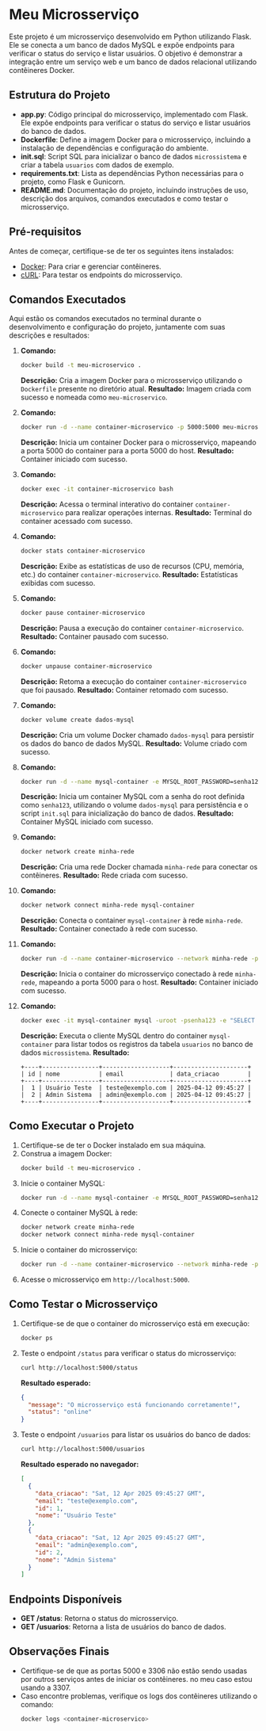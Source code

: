 # Meu Microsserviço

Este projeto é um microsserviço desenvolvido em Python utilizando Flask. Ele se conecta a um banco de dados MySQL e expõe endpoints para verificar o status do serviço e listar usuários. O objetivo é demonstrar a integração entre um serviço web e um banco de dados relacional utilizando contêineres Docker.

## Estrutura do Projeto

- **app.py**: Código principal do microsserviço, implementado com Flask. Ele expõe endpoints para verificar o status do serviço e listar usuários do banco de dados.
- **Dockerfile**: Define a imagem Docker para o microsserviço, incluindo a instalação de dependências e configuração do ambiente.
- **init.sql**: Script SQL para inicializar o banco de dados `microssistema` e criar a tabela `usuarios` com dados de exemplo.
- **requirements.txt**: Lista as dependências Python necessárias para o projeto, como Flask e Gunicorn.
- **README.md**: Documentação do projeto, incluindo instruções de uso, descrição dos arquivos, comandos executados e como testar o microsserviço.

## Pré-requisitos

Antes de começar, certifique-se de ter os seguintes itens instalados:

- [Docker](https://www.docker.com/): Para criar e gerenciar contêineres.
- [cURL](https://curl.se/): Para testar os endpoints do microsserviço.

## Comandos Executados

Aqui estão os comandos executados no terminal durante o desenvolvimento e configuração do projeto, juntamente com suas descrições e resultados:

1. **Comando:**
   ```bash
   docker build -t meu-microservico .
   ```
   **Descrição:**
   Cria a imagem Docker para o microsserviço utilizando o `Dockerfile` presente no diretório atual.
   **Resultado:**
   Imagem criada com sucesso e nomeada como `meu-microservico`.

2. **Comando:**
   ```bash
   docker run -d --name container-microservico -p 5000:5000 meu-microservico
   ```
   **Descrição:**
   Inicia um container Docker para o microsserviço, mapeando a porta 5000 do container para a porta 5000 do host.
   **Resultado:**
   Container iniciado com sucesso.

3. **Comando:**
   ```bash
   docker exec -it container-microservico bash
   ```
   **Descrição:**
   Acessa o terminal interativo do container `container-microservico` para realizar operações internas.
   **Resultado:**
   Terminal do container acessado com sucesso.

4. **Comando:**
   ```bash
   docker stats container-microservico
   ```
   **Descrição:**
   Exibe as estatísticas de uso de recursos (CPU, memória, etc.) do container `container-microservico`.
   **Resultado:**
   Estatísticas exibidas com sucesso.

5. **Comando:**
   ```bash
   docker pause container-microservico
   ```
   **Descrição:**
   Pausa a execução do container `container-microservico`.
   **Resultado:**
   Container pausado com sucesso.

6. **Comando:**
   ```bash
   docker unpause container-microservico
   ```
   **Descrição:**
   Retoma a execução do container `container-microservico` que foi pausado.
   **Resultado:**
   Container retomado com sucesso.

7. **Comando:**
   ```bash
   docker volume create dados-mysql
   ```
   **Descrição:**
   Cria um volume Docker chamado `dados-mysql` para persistir os dados do banco de dados MySQL.
   **Resultado:**
   Volume criado com sucesso.

8. **Comando:**
   ```bash
   docker run -d --name mysql-container -e MYSQL_ROOT_PASSWORD=senha123 -v dados-mysql:/var/lib/mysql -v ./init.sql:/docker-entrypoint-initdb.d/init.sql -p 3306:3306 mysql:8.0
   ```
   **Descrição:**
   Inicia um container MySQL com a senha do root definida como `senha123`, utilizando o volume `dados-mysql` para persistência e o script `init.sql` para inicialização do banco de dados.
   **Resultado:**
   Container MySQL iniciado com sucesso.

9. **Comando:**
   ```bash
   docker network create minha-rede
   ```
   **Descrição:**
   Cria uma rede Docker chamada `minha-rede` para conectar os contêineres.
   **Resultado:**
   Rede criada com sucesso.

10. **Comando:**
    ```bash
    docker network connect minha-rede mysql-container
    ```
    **Descrição:**
    Conecta o container `mysql-container` à rede `minha-rede`.
    **Resultado:**
    Container conectado à rede com sucesso.

11. **Comando:**
    ```bash
    docker run -d --name container-microservico --network minha-rede -p 5000:5000 meu-microservico
    ```
    **Descrição:**
    Inicia o container do microsserviço conectado à rede `minha-rede`, mapeando a porta 5000 para o host.
    **Resultado:**
    Container iniciado com sucesso.

12. **Comando:**
    ```bash
    docker exec -it mysql-container mysql -uroot -psenha123 -e "SELECT * FROM microssistema.usuarios;"
    ```
    **Descrição:**
    Executa o cliente MySQL dentro do container `mysql-container` para listar todos os registros da tabela `usuarios` no banco de dados `microssistema`.
    **Resultado:**
    ```
    +----+----------------+-------------------+---------------------+
    | id | nome           | email             | data_criacao        |
    +----+----------------+-------------------+---------------------+
    |  1 | Usuário Teste  | teste@exemplo.com | 2025-04-12 09:45:27 |
    |  2 | Admin Sistema  | admin@exemplo.com | 2025-04-12 09:45:27 |
    +----+----------------+-------------------+---------------------+
    ```

## Como Executar o Projeto

1. Certifique-se de ter o Docker instalado em sua máquina.
2. Construa a imagem Docker:
   ```bash
   docker build -t meu-microservico .
   ```
3. Inicie o container MySQL:
   ```bash
   docker run -d --name mysql-container -e MYSQL_ROOT_PASSWORD=senha123 -e MYSQL_DATABASE=microssistema -v dados-mysql:/var/lib/mysql -p 3306:3306 mysql:8.0
   ```
4. Conecte o container MySQL à rede:
   ```bash
   docker network create minha-rede
   docker network connect minha-rede mysql-container
   ```
5. Inicie o container do microsserviço:
   ```bash
   docker run -d --name container-microservico --network minha-rede -p 5000:5000 meu-microservico
   ```
6. Acesse o microsserviço em `http://localhost:5000`.

## Como Testar o Microsserviço

1. Certifique-se de que o container do microsserviço está em execução:
   ```bash
   docker ps
   ```

2. Teste o endpoint `/status` para verificar o status do microsserviço:
   ```bash
   curl http://localhost:5000/status
   ```
   **Resultado esperado:**
   ```json
   {
     "message": "O microsserviço está funcionando corretamente!",
     "status": "online"
   }
   ```

3. Teste o endpoint `/usuarios` para listar os usuários do banco de dados:
   ```bash
   curl http://localhost:5000/usuarios
   ```
   **Resultado esperado no navegador:**
   ```json
   [
     {
       "data_criacao": "Sat, 12 Apr 2025 09:45:27 GMT",
       "email": "teste@exemplo.com",
       "id": 1,
       "nome": "Usuário Teste"
     },
     {
       "data_criacao": "Sat, 12 Apr 2025 09:45:27 GMT",
       "email": "admin@exemplo.com",
       "id": 2,
       "nome": "Admin Sistema"
     }
   ]
   ```

## Endpoints Disponíveis

- **GET /status**: Retorna o status do microsserviço.
- **GET /usuarios**: Retorna a lista de usuários do banco de dados.

## Observações Finais

- Certifique-se de que as portas 5000 e 3306 não estão sendo usadas por outros serviços antes de iniciar os contêineres. no meu caso estou usando a 3307.
- Caso encontre problemas, verifique os logs dos contêineres utilizando o comando:
  ```bash
  docker logs <container-microservico>
  ```